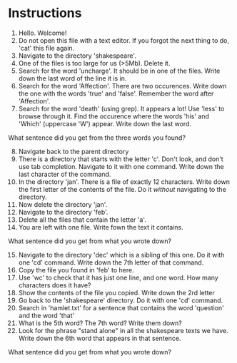 # Instructions

1. Hello. Welcome!
2. Do not open this file with a text editor. If you forgot the next thing to do, 'cat' this file again.
3. Navigate to the directory 'shakespeare'.
4. One of the files is too large for us (>5Mb). Delete it.
5. Search for the word 'uncharge'. It should be in one of the files.
   Write down the last word of the line it is in.
6. Search for the word 'Affection'. There are two occurences.
   Write down the one with the words 'true' and 'false'. Remember the word after 'Affection'.
7. Search for the word 'death' (using grep). It appears a lot! Use 'less' to browse through it.
   Find the occurence where the words 'his' and 'Which' (uppercase 'W') appear.
   Write down the last word.

What sentence did you get from the three words you found?

8. Navigate back to the parent directory
9. There is a directory that starts with the letter 'c'. Don't look, and don't use tab completion.
   Navigate to it with one command. Write down the last character of the command.
10. In the directory 'jan'. There is a file of exactly 12 characters. Write down the first letter of the contents
   of the file. Do it _without_ navigating to the directory.
11. Now delete the directory 'jan'.
12. Navigate to the directory 'feb'.
13. Delete all the files that contain the letter 'a'.
14. You are left with one file. Write fown the text it contains.

What sentence did you get from what you wrote down?

15. Navigate to the directory 'dec' which is a sibling of this one. Do it with one 'cd' command.
    Write down the 7th letter of that command.
16. Copy the file you found in 'feb' to here.
17. Use 'wc' to check that it has just one line, and one word. How many characters does it have?
18. Show the contents of the file you copied. Write down the 2rd letter
19. Go back to the 'shakespeare' directory. Do it with one 'cd' command.
18. Search in 'hamlet.txt' for a sentence that contains the word 'question' and the word 'that'
19. What is the 5th word? The 7th word? Write them down?
20. Look for the phrase "stand alone" in all the shakespeare texts we have.
    Write down the 6th word that appears in that sentence.

What sentence did you get from what you wrote down?
